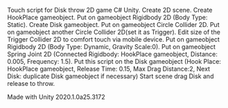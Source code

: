Touch script for Disk throw 2D game C# Unity. 
Create 2D scene.
Create HookPlace gameobject.
Put on gameobject Rigidbody 2D (Body Type: Static).
Create Disk gameobject.
Put on gameobject Circle Collider 2D.
Put on gameobject another Circle Collider 2D(set it as Trigger).
Edit size of the Trigger Collider 2D to comfort touch via mobile device.
Put on gameobject Rigidbody 2D (Body Type: Dynamic, Gravity Scale:0).
Put on gameobject Spring Joint 2D (Connected Rigidbody: HookPlace gameobject, Distance: 0.005, Frequency: 1.5).
Put this script on the Disk gameobject (Hook Place: HookPlace gameobject, Release Time: 0.15, Max Drag Distance:2, Next Disk: duplicate Disk gameobject if necessary)
Start scene drag Disk and release to throw.

Made with Unity 2020.1.0a25.3172

